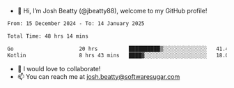 - 👋 Hi, I’m Josh Beatty (@jbeatty88), welcome to my GitHub profile!

<!--START_SECTION:waka-->

```txt
From: 15 December 2024 - To: 14 January 2025

Total Time: 48 hrs 14 mins

Go                     20 hrs          ██████████▒░░░░░░░░░░░░░░   41.46 %
Kotlin                 8 hrs 43 mins   ████▓░░░░░░░░░░░░░░░░░░░░   18.08 %
```

<!--END_SECTION:waka-->

- 💞️ I would love to collaborate!
- 📫 You can reach me at josh.beatty@softwaresugar.com

<!---
jbeatty88/jbeatty88 is a ✨ special ✨ repository because its `README.md` (this file) appears on your GitHub profile.
You can click the Preview link to take a look at your changes.
--->
